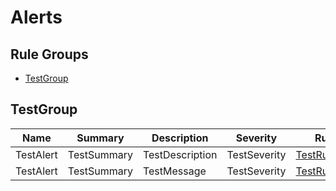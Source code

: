 # Alerts

## Rule Groups

* [TestGroup](#testgroup)

## TestGroup

|Name|Summary|Description|Severity|Runbook|
|---|---|---|---|---|
|TestAlert|TestSummary|TestDescription|TestSeverity|[TestRunbookURL](TestRunbookURL)|
|TestAlert|TestSummary|TestMessage|TestSeverity|[TestRunbookURL](TestRunbookURL)|
